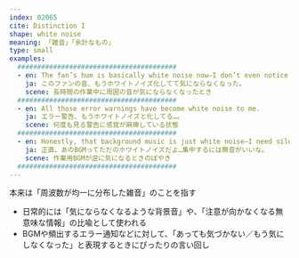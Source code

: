 ```yaml
---
index: 02065
cite: Distinction I
shape: white noise
meaning: 「雑音」「余計なもの」
type: small
examples:
  ########################################
  - en: The fan’s hum is basically white noise now—I don’t even notice it.
    ja: このファンの音、もうホワイトノイズ化してて気にならなくなった。
    scene: 長時間の作業中に周囲の音が気にならなくなったとき
  ########################################
  - en: All those error warnings have become white noise to me.
    ja: エラー警告、もうホワイトノイズと化してる…。
    scene: 何度も見る警告に感覚が麻痺している状態
  ########################################
  - en: Honestly, that background music is just white noise—I need silence to focus.
    ja: 正直、あのBGMってただのホワイトノイズだよ…集中するには無音がいいな。
    scene: 作業用BGMが逆に気になるときのぼやき
  ########################################
---
```


本来は「周波数が均一に分布した雑音」のことを指す

- 日常的には「気にならなくなるような背景音」や、「注意が向かなくなる無意味な情報」の比喩として使われる
- BGMや頻出するエラー通知などに対して、「あっても気づかない／もう気にしなくなった」と表現するときにぴったりの言い回し
